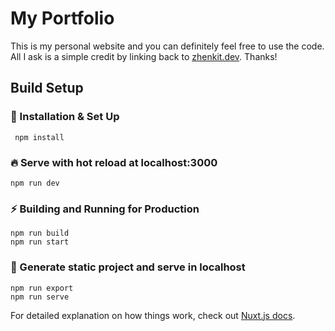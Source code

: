# My Portfolio

This is my personal website and you can definitely feel free to use the code. All I ask is a simple credit by linking back to [zhenkit.dev](https://zhenkit.dev). Thanks!

## Build Setup

### 🔧 Installation & Set Up

```
 npm install
```

### 🔥 Serve with hot reload at localhost:3000

```
npm run dev
```

### ⚡️ Building and Running for Production

```
npm run build
npm run start
```

### 🚀 Generate static project and serve in localhost

```
npm run export
npm run serve
```

For detailed explanation on how things work, check out [Nuxt.js docs](https://nuxtjs.org).

